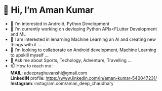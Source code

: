 # 👋 Hi, I’m Aman Kumar
- 👀 I’m interested in Android, Python Development
- 🔭 I’m currently working on devloping Python APIs<FLutter Development and ML
- 🦝 I am interested in lenarning Machine Learning an AI and creating new things with it ...
- 👯 I’m looking to collaborate on Android development, Machine Learning to upskill myself ...
- 💬 Ask me about Sports, Techology, Adventure, Travelling ...
- 📫 How to reach me :<br>
__MAIL__: adeepraghuvanshi@gmail.com<br>
__LinkedIN__ profile: https://www.linkedin.com/in/aman-kumar-540047231/<br>
__Instagram__: instagram.com/aman_deep_chaudhary<br>
